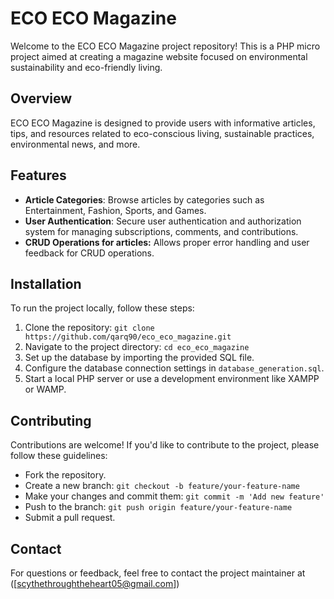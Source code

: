 # ECO ECO Magazine

Welcome to the ECO ECO Magazine project repository! This is a PHP micro project aimed at creating a magazine website focused on environmental sustainability and eco-friendly living.

## Overview

ECO ECO Magazine is designed to provide users with informative articles, tips, and resources related to eco-conscious living, sustainable practices, environmental news, and more.

## Features

- **Article Categories**: Browse articles by categories such as Entertainment, Fashion, Sports, and Games.
- **User Authentication**: Secure user authentication and authorization system for managing subscriptions, comments, and contributions.
- **CRUD Operations for articles:** Allows proper error handling and user feedback for CRUD operations.

## Installation

To run the project locally, follow these steps:

1. Clone the repository: `git clone https://github.com/qarq90/eco_eco_magazine.git`
2. Navigate to the project directory: `cd eco_eco_magazine`
3. Set up the database by importing the provided SQL file.
4. Configure the database connection settings in `database_generation.sql`.
5. Start a local PHP server or use a development environment like XAMPP or WAMP.

## Contributing

Contributions are welcome! If you'd like to contribute to the project, please follow these guidelines:

- Fork the repository.
- Create a new branch: `git checkout -b feature/your-feature-name`
- Make your changes and commit them: `git commit -m 'Add new feature'`
- Push to the branch: `git push origin feature/your-feature-name`
- Submit a pull request.

## Contact

For questions or feedback, feel free to contact the project maintainer at ([scythethroughtheheart05@gmail.com])
